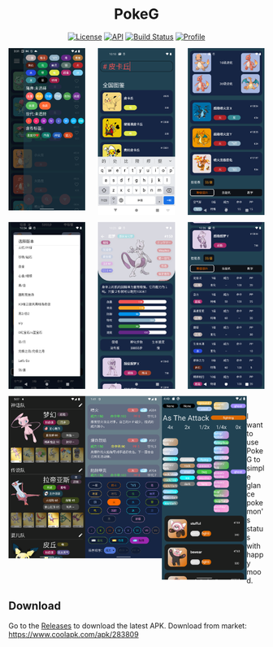 <h1 align="center">PokeG</h1>
<p align="center">
  <a href="https://opensource.org/licenses/Apache-2.0"><img alt="License" src="https://img.shields.io/badge/License-Apache%202.0-blue.svg"/></a>
  <a href="https://android-arsenal.com/api?level=23"><img alt="API" src="https://img.shields.io/badge/API-23%2B-brightgreen.svg?style=flat"/></a>
  <a href="https://github.com/heinika/PokeG/actions"><img alt="Build Status" src="https://github.com/heinika/PokeG/workflows/Android%20CI/badge.svg"/></a> 
  <a href="https://github.com/heinika"><img alt="Profile" src="https://heinika.github.io/badges/heinika.svg"/></a> 
</p>

<p align="center">
<img src="/previews/filter_preview.png" align="left" width="30%"/>
<img src="/previews/preview2.png" align="center" width="30%"/>
<img src="/previews/preview3.png" align="right" width="30%"/>
</p>

<p align="center">
<img src="/previews/preview4.png" align="left" width="30%"/>
<img src="/previews/preview5.png" align="center" width="30%"/>
<img src="/previews/preview6.png" align="right" width="30%"/>
</p>

<p align="center">
<img src="/previews/team.png" align="left" width="30%"/>
<img src="/previews/move.jpg" align="left" width="30%"/>
<img src="/previews/types.png" align="left" width="33%"/>
</p>

<br/>

I want to use PokeG to simple glance pokemon's status with happy mood.

## Download
Go to the [Releases](https://github.com/heinika/PokeG/releases) to download the latest APK.
Download from market: https://www.coolapk.com/apk/283809
